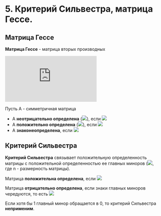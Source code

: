 # 5. Критерий Сильвестра, матрица Гессе.

## Матрица Гессе

**Матрица Гессе** - матрица вторых производных

![](https://latex.codecogs.com/svg.latex?%5Ctriangledown%5E2%20Q%28x%29%3D%20%5Cbegin%7Bpmatrix%7D%20%5Cfrac%7B%5Cpartial%5E2%20Q%7D%7B%5Cpartial%20x_%7B1%7D%5E%7B2%7D%7D%26%20%5Cfrac%7B%5Cpartial%5E2%20Q%7D%7B%5Cpartial%20x_%7B1%7D%20%5Cpartial%20x_%7B2%7D%7D%26%5C%5C%20%5Cfrac%7B%5Cpartial%5E2%20Q%7D%7B%5Cpartial%20x_%7B2%7D%20%5Cpartial%20x_%7B1%7D%7D%26%20%5Cfrac%7B%5Cpartial%5E2%20Q%7D%7B%5Cpartial%20x_%7B2%7D%5E%7B2%7D%7D%20%5Cend%7Bpmatrix%7D)

Пусть А - симметричная матрица

-   А **неотрицательно определена** (![](https://latex.codecogs.com/svg.latex?A\geqslant&space;0)), если ![](https://latex.codecogs.com/svg.latex?\forall&space;d&space;:&space;d^{T}Ad\geqslant&space;0)
-   А **положительно определена** (![](https://latex.codecogs.com/svg.latex?A>&space;0)), если ![](https://latex.codecogs.com/svg.latex?\forall&space;d&space;:&space;d^{T}Ad>&space;0)
-   А **знаконеопределена**, если ![](https://latex.codecogs.com/svg.latex?\exists&space;d':&space;(d')^{T}Ad'>0,&space;d'':(d'')^{T}Ad''<0)

## Критерий Сильвестра

**Критерий Сильвестра** связывает положительную определенность матрицы с положительной определенностью ее главных миноров (![](https://latex.codecogs.com/svg.latex?\Delta_{i},&space;i&space;\in\left&space;[&space;1,n&space;\right&space;]), где n - размерность матрицы).

Матрица **положительна определена**, если ![](https://latex.codecogs.com/svg.latex?\forall\Delta_{i}>0,&space;i&space;\in\left&space;[&space;1,n&space;\right&space;])

Матрица **отрицательно определена**, если знаки главных миноров чередуются, то есть ![](https://latex.codecogs.com/svg.latex?\Delta_{1}<0,\Delta_{2}>0,\Delta_{3}<0,\Delta_{4}>0,\dots)

Если хотя бы 1 главный минор обращается в 0, то критерий Сильвестра **неприменим**.
